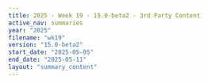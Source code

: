 ```yaml
---
title: 2025 - Week 19 - 15.0-beta2 - 3rd Party Content
active_nav: summaries
year: "2025"
filename: "wk19"
version: "15.0-beta2"
start_date: "2025-05-05"
end_date: "2025-05-11"
layout: "summary_content"
---
```

